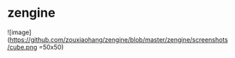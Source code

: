 # zengine


![image](https://github.com/zouxiaohang/zengine/blob/master/zengine/screenshots/cube.png =50x50)
